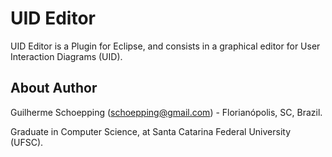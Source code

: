 # UID Editor #

UID Editor is a Plugin for Eclipse, and consists in a graphical editor for User Interaction Diagrams (UID).

## About Author ##

Guilherme Schoepping (schoepping@gmail.com) - Florianópolis, SC, Brazil.

Graduate in Computer Science, at Santa Catarina Federal University (UFSC).